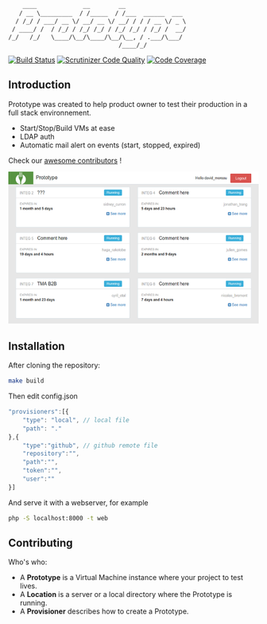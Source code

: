 ```
    ____             __        __
   / __ \_________  / /_____  / /___  ______  ___
  / /_/ / ___/ __ \/ __/ __ \/ __/ / / / __ \/ _ \
 / ____/ /  / /_/ / /_/ /_/ / /_/ /_/ / /_/ /  __/
/_/   /_/   \____/\__/\____/\__/\__, / .___/\___/
                               /____/_/
```
[![Build Status](https://travis-ci.org/lafourchette/prototype.svg)](https://travis-ci.org/lafourchette/prototype)
[![Scrutinizer Code Quality](https://scrutinizer-ci.com/g/lafourchette/prototype/badges/quality-score.png?b=master)](https://scrutinizer-ci.com/g/lafourchette/prototype/?branch=master)
[![Code Coverage](https://scrutinizer-ci.com/g/lafourchette/prototype/badges/coverage.png?b=master)](https://scrutinizer-ci.com/g/lafourchette/prototype/?branch=master)

## Introduction
Prototype was created to help product owner to test their production in a full stack environnement.

* Start/Stop/Build VMs at ease
* LDAP auth
* Automatic mail alert on events (start, stopped, expired)

Check our [awesome contributors](https://github.com/lafourchette/prototype/graphs/contributors) !

![Screenshot](screenshot.png)

## Installation
After cloning the repository:
```bash
make build
```
Then edit config.json
```javascript
"provisioners":[{
    "type": "local", // local file
    "path": "."
},{
    "type":"github", // github remote file
    "repository":"",
    "path":"",
    "token":"",
    "user":""
}]
```
And serve it with a webserver, for example
```bash
php -S localhost:8000 -t web
```

## Contributing
Who's who:
- A **Prototype** is a Virtual Machine instance where your project to test lives.
- A **Location** is a server or a local directory where the Prototype is running.
- A **Provisioner** describes how to create a Prototype.
